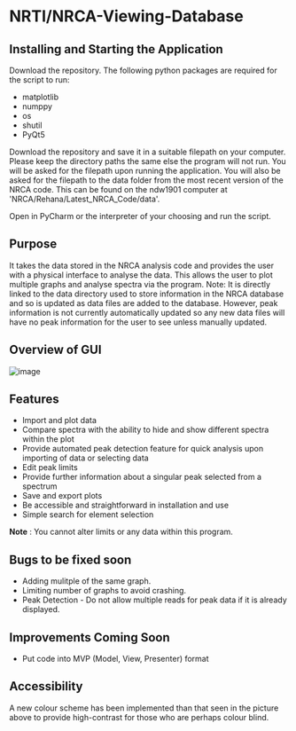 # NRTI/NRCA-Viewing-Database


## **Installing and Starting the Application**

Download the repository. The following python packages are required for the script to run:
* matplotlib
* numppy
* os
* shutil
* PyQt5

Download the repository and save it in a suitable filepath on your computer. Please keep the directory paths the same else the program will not run. You will be asked for the filepath upon running the application.
You will also be asked for the filepath to the data folder from the most recent version of the NRCA code. This can be found on the ndw1901 computer at 'NRCA/Rehana/Latest_NRCA_Code/data'.

Open in PyCharm or the interpreter of your choosing and run the script.

## **Purpose**

It takes the data stored in the NRCA analysis code and provides the user with a physical interface to analyse the data. This allows the user to plot multiple graphs and analyse spectra via the program. Note: It is directly linked to the data directory used to store information in the NRCA database and so is updated as data files are added to the database. However, peak information is not currently automatically updated so any new data files will have no peak information for the user to see unless manually updated.

## **Overview of GUI**


![image](https://user-images.githubusercontent.com/109808872/210983210-82bace49-ad6a-44ef-a0b8-0d61b5f87797.png)


## **Features**

* Import and plot data
* Compare spectra with the ability to hide and show different spectra within the plot
* Provide automated peak detection feature for quick analysis upon importing of data or selecting data
* Edit peak limits
* Provide further information about a singular peak selected from a spectrum
* Save and export plots
* Be accessible and straightforward in installation and use
* Simple search for element selection

**Note** : You cannot alter limits or any data within this program.

## **Bugs to be fixed soon**

* Adding mulitple of the same graph.
* Limiting number of graphs to avoid crashing.
* Peak Detection - Do not allow multiple reads for peak data if it is already displayed.

## **Improvements Coming Soon**

* Put code into MVP (Model, View, Presenter) format

## **Accessibility**

A new colour scheme has been implemented than that seen in the picture above to provide high-contrast for those who are perhaps colour blind.

